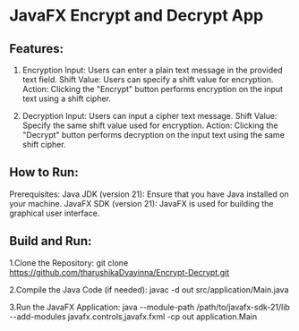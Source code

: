 # JavaFX Encrypt and Decrypt App

## Features:
1. Encryption
Input: Users can enter a plain text message in the provided text field.
Shift Value: Users can specify a shift value for encryption.
Action: Clicking the "Encrypt" button performs encryption on the input text using a shift cipher.

2. Decryption
Input: Users can input a cipher text message.
Shift Value: Specify the same shift value used for encryption.
Action: Clicking the "Decrypt" button performs decryption on the input text using the same shift cipher.

## How to Run:
Prerequisites:
Java JDK (version 21): Ensure that you have Java installed on your machine.
JavaFX SDK (version 21): JavaFX is used for building the graphical user interface.

## Build and Run:

1.Clone the Repository:
git clone https://github.com/tharushikaDyayinna/Encrypt-Decrypt.git

2.Compile the Java Code (if needed):
javac -d out src/application/Main.java

3.Run the JavaFX Application:
java --module-path /path/to/javafx-sdk-21/lib --add-modules javafx.controls,javafx.fxml -cp out application.Main



